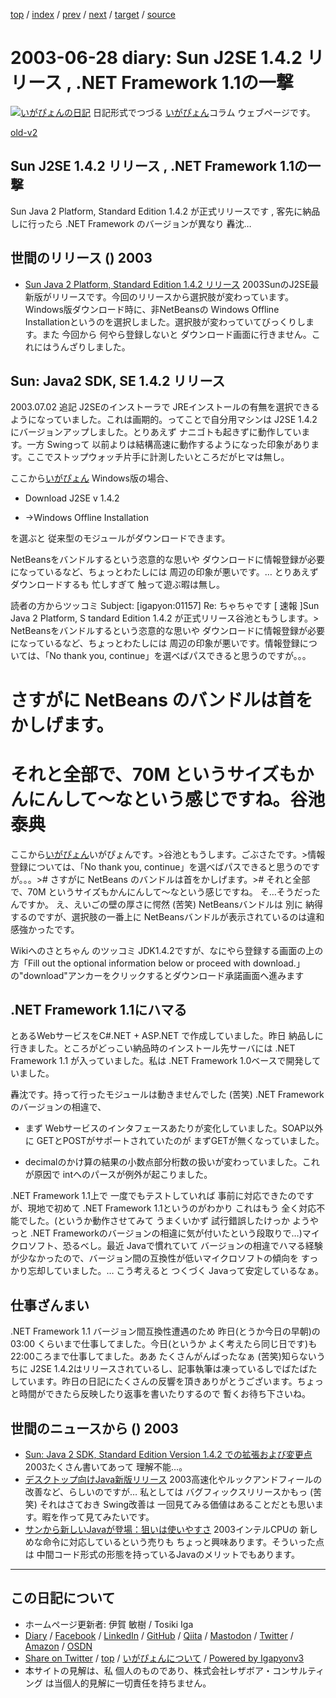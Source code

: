 [top](../index.html) 
 / [index](index.html) 
 / [prev](ig030627.html) 
 / [next](ig030701.html) 
 / [target](https://www.igapyon.jp/igapyon/diary/2003/ig030628.html) 
 / [source](https://github.com/igapyon/diary/blob/master/2003/ig030628.src.md) 

2003-06-28 diary: Sun J2SE 1.4.2 リリース , .NET Framework 1.1の一撃
=====================================================================================================
[![いがぴょんの日記](https://www.igapyon.jp/igapyon/diary/images/iga200306s.jpg "いがぴょん")](https://www.igapyon.jp/igapyon/diary/memo/memoigapyon.html) 日記形式でつづる [いがぴょん](https://www.igapyon.jp/igapyon/diary/memo/memoigapyon.html)コラム ウェブページです。

[old-v2](ig030628-orig.html)

## Sun J2SE 1.4.2 リリース , .NET Framework 1.1の一撃

Sun Java 2 Platform, Standard Edition 1.4.2 が正式リリースです , 客先に納品しに行ったら .NET Framework のバージョンが異なり 轟沈…


## 世間のリリース () 2003

* [Sun Java 2 Platform, Standard Edition 1.4.2 リリース](http://java.sun.com/j2se/)  2003SunのJ2SE最新版がリリースです。今回のリリースから選択肢が変わっています。Windows版ダウンロード時に、非NetBeansの Windows Offline Installationというのを選択しました。選択肢が変わっていてびっくりします。また 今回から 何やら登録しないと ダウンロード画面に行きません。これにはうんざりしました。

## Sun: Java2 SDK, SE 1.4.2 リリース

2003.07.02 追記
J2SEのインストーラで JREインストールの有無を選択できるようになっていました。これは画期的。ってことで自分用マシンは J2SE 1.4.2 にバージョンアップしました。とりあえず ナニゴトも起きずに動作しています。一方 Swingって 以前よりは結構高速に動作するようになった印象があります。ここでストップウォッチ片手に計測したいところだがヒマは無し。

ここから[いがぴょん](https://www.igapyon.jp/igapyon/diary/memo/memoigapyon.html)
Windows版の場合、

* Download J2SE v 1.4.2
  
* →Windows Offline Installation

を選ぶと 従来型のモジュールがダウンロードできます。 

NetBeansをバンドルするという恣意的な思いや ダウンロードに情報登録が必要になっているなど、ちょっとわたしには 周辺の印象が悪いです。… とりあえずダウンロードするも 忙しすぎて 触って遊ぶ暇は無し。

読者の方からツッコミ
Subject: [igapyon:01157] Re: ちゃちゃです [ 速報 ]Sun Java 2 Platform,
S tandard Edition 1.4.2 が正式リリース谷池ともうします。> NetBeansをバンドルするという恣意的な思いや ダウンロードに情報登録が必要になっているなど、ちょっとわたしには 周辺の印象が悪いです。情報登録については、「No thank you, continue」を選べばパスできると思うのですが。。。
# さすがに NetBeans のバンドルは首をかしげます。
# それと全部で、70M というサイズもかんにんして～なという感じですね。谷池 泰典

ここから[いがぴょん](https://www.igapyon.jp/igapyon/diary/memo/memoigapyon.html)いがぴょんです。>谷池ともうします。ごぶさたです。>情報登録については、「No thank you, continue」を選べばパスできると思うのですが。。。># さすがに NetBeans のバンドルは首をかしげます。># それと全部で、70M というサイズもかんにんして～なという感じですね。
 そ…そうだったんですか。
 え、えいごの壁の厚さに愕然 (苦笑)
NetBeansバンドルは 別に 納得するのですが、選択肢の一番上に NetBeansバンドルが表示されているのは違和感強かったです。

Wikiへのさとちゃん のツッコミ
JDK1.4.2ですが、なにやら登録する画面の上の方「Fill out the optional information
below or proceed with download.」の"download"アンカーをクリックするとダウンロード承諾画面へ進みます

## .NET Framework 1.1にハマる

とあるWebサービスをC#.NET + ASP.NET で作成していました。昨日 納品しに行きました。ところがどっこい納品時のインストール先サーバには .NET Framework 1.1 が入っていました。私は
.NET Framework 1.0ベースで開発していました。

轟沈です。持って行ったモジュールは動きませんでした (苦笑)
.NET Framework のバージョンの相違で、

* まず Webサービスのインタフェースあたりが変化していました。SOAP以外に GETとPOSTがサポートされていたのが まずGETが無くなっていました。
  
* decimalのかけ算の結果の小数点部分桁数の扱いが変わっていました。これが原因で
  intへのパースが例外が起こりました。

.NET Framework 1.1上で 一度でもテストしていれば 事前に対応できたのですが、現地で初めて
.NET Framework 1.1というのがわかり これはもう 全く対応不能でした。(というか動作させてみて うまくいかず 試行錯誤したけっか ようやっと .NET Frameworkのバージョンの相違に気が付いたという段取りで…)マイクロソフト、恐るべし。最近 Javaで慣れていて バージョンの相違でハマる経験が少なかったので、バージョン間の互換性が低いマイクロソフトの傾向を すっかり忘却していました。… こう考えると つくづく
Javaって安定しているなぁ。

## 仕事ざんまい

.NET Framework 1.1 バージョン間互換性遭遇のため 昨日(とうか今日の早朝)の 03:00 くらいまで仕事してました。今日(というか よく考えたら同じ日です)も
22:00ころまで仕事してました。ああ たくさんがんばったなぁ (苦笑)知らないうちに J2SE 1.4.2はリリースされているし、記事執筆は凍っているしでばたばたしています。昨日の日記にたくさんの反響を頂きありがとうございます。ちょっと時間ができたら反映したり返事を書いたりするので 暫くお待ち下さいね。

## 世間のニュースから () 2003

* [Sun: Java 2 SDK, Standard Edition Version 1.4.2 での拡張および変更点](http://java.sun.com/j2se/1.4.2/ja/changes.html)  2003たくさん書いてあって 理解不能…。
* [デスクトップ向けJava新版リリース](http://www.zdnet.co.jp/news/0307/01/nebt_15.html)  2003高速化やルックアンドフィールの改善など、らしいのですが… 私としては バグフィックスリリースかもっ (苦笑) それはさておき Swing改善は 一回見てみる価値はあることだとも思います。暇を作って見てみたいです。
* [サンから新しいJavaが登場：狙いは使いやすさ](http://japan.cnet.com/news/ent/story/0,2000047623,20059381,00.htm)  2003インテルCPUの 新しめな命令に対応しているという売りも ちょっと興味あります。そういった点は 中間コード形式の形態を持っているJavaのメリットでもあります。


----------------------------------------------------------------------------------------------------

## この日記について

* ホームページ更新者: 伊賀 敏樹 / Tosiki Iga
* [Diary](https://www.igapyon.jp/igapyon/diary/) / [Facebook](https://www.facebook.com/igapyon) / [LinkedIn](https://www.linkedin.com/in/toshikiiga) / [GitHub](https://github.com/igapyon) / [Qiita](https://qiita.com/igapyon) / [Mastodon](https://social.vivaldi.net/@igapyon) / [Twitter](https://twitter.com/ToshikiIga) / [Amazon](https://www.amazon.co.jp/%E4%BC%8A%E8%B3%80-%E6%95%8F%E6%A8%B9/e/B004LTQWCQ) / [OSDN](https://ja.osdn.net/users/iga/)
* [Share on Twitter](https://twitter.com/intent/tweet?hashtags=igapyon%2Cdiary%2C%E3%81%84%E3%81%8C%E3%81%B4%E3%82%87%E3%82%93&text=Sun+J2SE+1.4.2+%E3%83%AA%E3%83%AA%E3%83%BC%E3%82%B9+%2C+.NET+Framework+1.1%E3%81%AE%E4%B8%80%E6%92%83&url=https%3A%2F%2Fwww.igapyon.jp%2Figapyon%2Fdiary%2F2003%2Fig030628.html) / [top](../index.html) / [いがぴょんについて](https://www.igapyon.jp/igapyon/diary/memo/memoigapyon.html) / [Powered by Igapyonv3](https://github.com/igapyon/igapyonv3)
* 本サイトの見解は、私 個人のものであり、株式会社レザボア・コンサルティング は当個人的見解に一切責任を持ちません。 
